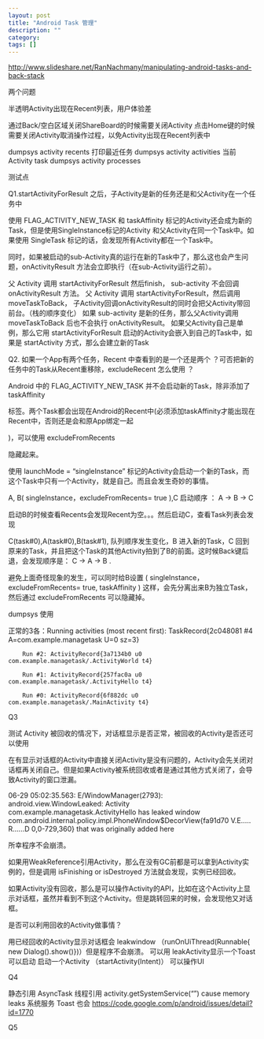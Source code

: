 ```yaml
---
layout: post
title: "Android Task 管理"
description: ""
category: 
tags: []
---
```




http://www.slideshare.net/RanNachmany/manipulating-android-tasks-and-back-stack


两个问题

半透明Activity出现在Recent列表，用户体验差




通过Back/空白区域关闭ShareBoard的时候需要关闭Activity
点击Home键的时候需要关闭Activity取消操作过程，以免Activity出现在Recent列表中

dumpsys activity recents 打印最近任务
dumpsys activity activities 当前Activity task 
dumpsys activity processes


测试点

 Q1.startActivityForResult 之后，子Activity是新的任务还是和父Activity在一个任务中

使用 FLAG_ACTIVITY_NEW_TASK 和 taskAffinity 标记的Activity还会成为新的Task，但是使用SingleInstance标记的Activity 和父Activity在同一个Task中。如果使用  SingleTask 标记的话，会发现所有Activity都在一个Task中。


同时，如果被启动的sub-Activity真的运行在新的Task中了，那么这也会产生问题，onActivityResult 方法会立即执行（在sub-Activity运行之前）。

父 Activity 调用 startActivityForResult 然后finish， sub-activity 不会回调 onActivityResult 方法。
父 Activity 调用 startActivityForResult，然后调用 moveTaskToBack， 子Activity回调onActivityResult的同时会把父Activity带回前台。（栈的顺序变化）
如果 sub-activity 是新的任务，那么父Activity调用 moveTaskToBack 后也不会执行 onActivityResult。
如果父Activity自己是单例，那么它用 startActivityForResult 启动的Activity会嵌入到自己的Task中，如果是 startActivity 方式，那么会建立新的Task



 Q2. 如果一个App有两个任务，Recent 中查看到的是一个还是两个 ？可否把新的任务中的Task从Recent重移除，excludeRecent 怎么使用 ？

Android 中的 FLAG_ACTIVITY_NEW_TASK 并不会启动新的Task，除非添加了 taskAffinity 

 标签。两个Task都会出现在Android的Recent中(必须添加taskAffinity才能出现在Recent中，否则还是会和原App绑定一起

 )，可以使用 excludeFromRecents

 隐藏起来。



使用 launchMode = “singleInstance”  标记的Activity会启动一个新的Task，而这个Task中只有一个Activity，就是自己。而且会发生奇妙的事情。

A, B( singleInstance，excludeFromRecents= true ),C 	启动顺序 ： A -> B -> C

启动B的时候查看Recents会发现Recent为空。。。然后启动C，查看Task列表会发现

C(task#0),A(task#0),B(task#1),  队列顺序发生变化，B 进入新的Task，C 回到原来的Task，并且把这个Task的其他Activity拍到了B的前面。这时候Back键后退，会发现顺序是：  C -> A -> B .

避免上面奇怪现象的发生，可以同时给B设置 ( singleInstance，excludeFromRecents= true, taskAffinity ) 这样，会先分离出来B为独立Task，然后通过 excludeFromRecents 可以隐藏掉。



dumpsys 使用


正常的3各：Running activities (most recent first):
      TaskRecord{2c048081 #4 A=com.example.managetask U=0 sz=3}

        Run #2: ActivityRecord{3a7134b0 u0 com.example.managetask/.ActivityWorld t4}

        Run #1: ActivityRecord{257fac0a u0 com.example.managetask/.ActivityHello t4}

        Run #0: ActivityRecord{6f882dc u0 com.example.managetask/.MainActivity t4}







Q3

测试 Activity 被回收的情况下，对话框显示是否正常，被回收的Activity是否还可以使用

在有显示对话框的Activity中直接关闭Activity是没有问题的，Activity会先关闭对话框再关闭自己。但是如果Activity被系统回收或者是通过其他方式关闭了，会导致Activity的窗口泄漏。

06-29 05:02:35.563: E/WindowManager(2793): android.view.WindowLeaked: Activity com.example.managetask.ActivityHello has leaked window com.android.internal.policy.impl.PhoneWindow$DecorView{fa91d70 V.E..... R......D 0,0-729,360} that was originally added here

所幸程序不会崩溃。

如果用WeakReference引用Activity，那么在没有GC前都是可以拿到Activity实例的，但是调用 isFinishing or isDestroyed 方法就会发现，实例已经回收。

如果Activity没有回收，那么是可以操作Activity的API，比如在这个Activity上显示对话框，虽然并看到不到这个Activity。但是跳转回来的时候，会发现他又对话框。

是否可以利用回收的Activity做事情？

用已经回收的Activity显示对话框会 leakwindow （runOnUiThread(Runnable{ new Dialog().show()})）但是程序不会崩溃。
可以用 leakActivity显示一个Toast
可以启动 启动一个Activity （startActivity(Intent)）
可以操作UI




Q4 

静态引用
AsyncTask 线程引用
activity.getSystemService(“”) cause memory leaks 系统服务
Toast 也会 https://code.google.com/p/android/issues/detail?id=1770

Q5



